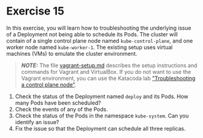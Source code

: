 # Exercise 15

In this exercise, you will learn how to troubleshooting the underlying issue of a Deployment not being able to schedule its Pods. The cluster will contain of a single control plane node named `kube-control-plane`, and one worker node named `kube-worker-1`. The existing setup uses virtual machines (VMs) to emulate the cluster environment.

> **_NOTE:_** The file [vagrant-setup.md](../common/vagrant-setup.md) describes the setup instructions and commands for Vagrant and VirtualBox. If you do not want to use the Vagrant environment, you can use the Katacoda lab ["Troubleshooting a control plane node"](https://learning.oreilly.com/scenarios/cka-prep-troubleshooting/9781492099215/).

1. Check the status of the Deployment named `deploy` and its Pods. How many Pods have been scheduled?
2. Check the events of any of the Pods.
3. Check the status of the Pods in the namespace `kube-system`. Can you identify an issue?
4. Fix the issue so that the Deployment can schedule all three replicas.